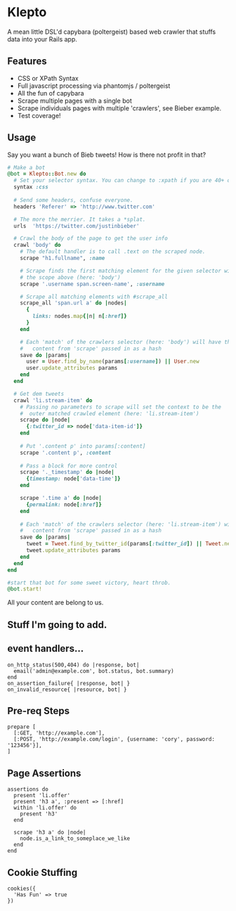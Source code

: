# Klepto

A mean little DSL'd capybara (poltergeist) based web crawler that stuffs data into your Rails app.

## Features 

* CSS or XPath Syntax
* Full javascript processing via phantomjs / poltergeist
* All the fun of capybara
* Scrape multiple pages with a single bot
* Scrape individuals pages with multiple 'crawlers', see Bieber example.
* Test coverage!

## Usage
Say you want a bunch of Bieb tweets! How is there not profit in that?

```ruby
# Make a bot
@bot = Klepto::Bot.new do
  # Set your selector syntax. You can change to :xpath if you are 40+ or love C#.
  syntax :css
  
  # Send some headers, confuse everyone.
  headers 'Referer' => 'http://www.twitter.com'

  # The more the merrier. It takes a *splat.
  urls  'https://twitter.com/justinbieber'

  # Crawl the body of the page to get the user info
  crawl 'body' do
    # The default handler is to call .text on the scraped node.
    scrape "h1.fullname", :name

    # Scrape finds the first matching element for the given selector within
    # the scope above (here: 'body')
    scrape '.username span.screen-name', :username

    # Scrape all matching elements with #scrape_all
    scrape_all 'span.url a' do |nodes|
      {
        links: nodes.map{|n| n[:href]}
      }
    end

    # Each 'match' of the crawlers selector (here: 'body') will have the 
    #   content from 'scrape' passed in as a hash
    save do |params|
      user = User.find_by_name(params[:username]) || User.new
      user.update_attributes params
    end
  end

  # Get dem tweets
  crawl 'li.stream-item' do
    # Passing no parameters to scrape will set the context to be the
    #  outer matched crawled element (here: 'li.stream-item')
    scrape do |node|
      {:twitter_id => node['data-item-id']}
    end
    
    # Put '.content p' into params[:content]
    scrape '.content p', :content
    
    # Pass a block for more control
    scrape '._timestamp' do |node|
      {timestamp: node['data-time']}
    end

    scrape '.time a' do |node|
      {permalink: node[:href]}
    end
        
    # Each 'match' of the crawlers selector (here: 'li.stream-item') will have the 
    #   content from 'scrape' passed in as a hash        
    save do |params|
      tweet = Tweet.find_by_twitter_id(params[:twitter_id]) || Tweet.new
      tweet.update_attributes params
    end
  end  
end

#start that bot for some sweet victory, heart throb.
@bot.start! 
```

All your content are belong to us.



## Stuff I'm going to add.

event handlers...
--------------------

    on_http_status(500,404) do |response, bot|
      email('admin@example.com', bot.status, bot.summary)
    end
    on_assertion_failure{ |response, bot| }
    on_invalid_resource{ |resource, bot| }

Pre-req Steps
--------------------  

    prepare [
      [:GET, 'http://example.com'],
      [:POST, 'http://example.com/login', {username: 'cory', password: '123456'}],
    ]

Page Assertions
--------------------

    assertions do
      present 'li.offer'
      present 'h3 a', :present => [:href]
      within 'li.offer' do
        present 'h3'
      end

      scrape 'h3 a' do |node|
        node.is_a_link_to_someplace_we_like
      end    
    end

Cookie Stuffing
-------------------

    cookies({
      'Has Fun' => true
    })  
